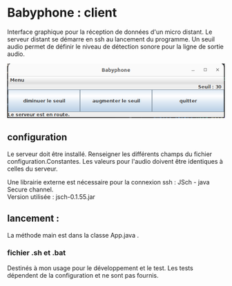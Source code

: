 # Babyphone : client  

Interface graphique pour la réception de données d'un micro distant. Le serveur distant se démarre en ssh au lancement du programme. 
Un seuil audio permet de définir le niveau de détection sonore pour la ligne de sortie audio.    

![capture](bc.png)

## configuration   

Le serveur doit être installé. Renseigner les différents champs du fichier configuration.Constantes. Les valeurs pour l'audio doivent être identiques à celles du serveur.    

Une librairie externe est nécessaire pour la connexion ssh : JSch - java Secure channel.  
Version utilisée : jsch-0.1.55.jar


## lancement : 

La méthode main est dans la classe App.java .  

### fichier .sh et .bat   
Destinés à mon usage pour le développement et le test. Les tests dépendent de la configuration et ne sont pas fournis.